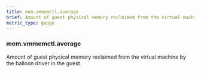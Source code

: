 ```yaml
---
title: mem.vmmemctl.average
brief: Amount of guest physical memory reclaimed from the virtual machine by the balloon driver in the guest
metric_type: gauge
---
```

### mem.vmmemctl.average

Amount of guest physical memory reclaimed from the virtual machine by the balloon driver in the guest